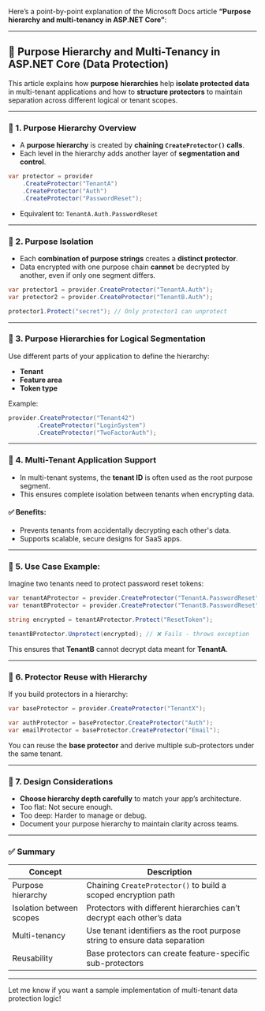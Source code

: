 Here’s a point-by-point explanation of the Microsoft Docs article **“Purpose hierarchy and multi-tenancy in ASP.NET Core”**:

---

## 🧭 Purpose Hierarchy and Multi-Tenancy in ASP.NET Core (Data Protection)

This article explains how **purpose hierarchies** help **isolate protected data** in multi-tenant applications and how to **structure protectors** to maintain separation across different logical or tenant scopes.

---

### 🔹 1. **Purpose Hierarchy Overview**

- A **purpose hierarchy** is created by **chaining `CreateProtector()` calls**.
- Each level in the hierarchy adds another layer of **segmentation and control**.

```csharp
var protector = provider
    .CreateProtector("TenantA")
    .CreateProtector("Auth")
    .CreateProtector("PasswordReset");
```

- Equivalent to: `TenantA.Auth.PasswordReset`

---

### 🔹 2. **Purpose Isolation**

- Each **combination of purpose strings** creates a **distinct protector**.
- Data encrypted with one purpose chain **cannot** be decrypted by another, even if only one segment differs.

```csharp
var protector1 = provider.CreateProtector("TenantA.Auth");
var protector2 = provider.CreateProtector("TenantB.Auth");

protector1.Protect("secret"); // Only protector1 can unprotect
```

---

### 🔹 3. **Purpose Hierarchies for Logical Segmentation**

Use different parts of your application to define the hierarchy:

- **Tenant**
- **Feature area**
- **Token type**

Example:

```csharp
provider.CreateProtector("Tenant42")
        .CreateProtector("LoginSystem")
        .CreateProtector("TwoFactorAuth");
```

---

### 🔹 4. **Multi-Tenant Application Support**

- In multi-tenant systems, the **tenant ID** is often used as the root purpose segment.
- This ensures complete isolation between tenants when encrypting data.

#### ✅ Benefits:
- Prevents tenants from accidentally decrypting each other's data.
- Supports scalable, secure designs for SaaS apps.

---

### 🔹 5. **Use Case Example:**

Imagine two tenants need to protect password reset tokens:

```csharp
var tenantAProtector = provider.CreateProtector("TenantA.PasswordReset");
var tenantBProtector = provider.CreateProtector("TenantB.PasswordReset");

string encrypted = tenantAProtector.Protect("ResetToken");

tenantBProtector.Unprotect(encrypted); // ❌ Fails - throws exception
```

This ensures that **TenantB** cannot decrypt data meant for **TenantA**.

---

### 🔹 6. **Protector Reuse with Hierarchy**

If you build protectors in a hierarchy:

```csharp
var baseProtector = provider.CreateProtector("TenantX");

var authProtector = baseProtector.CreateProtector("Auth");
var emailProtector = baseProtector.CreateProtector("Email");
```

You can reuse the **base protector** and derive multiple sub-protectors under the same tenant.

---

### 🔹 7. **Design Considerations**

- **Choose hierarchy depth carefully** to match your app’s architecture.
- Too flat: Not secure enough.
- Too deep: Harder to manage or debug.
- Document your purpose hierarchy to maintain clarity across teams.

---

### ✅ Summary

| Concept                   | Description                                                                 |
|---------------------------|-----------------------------------------------------------------------------|
| Purpose hierarchy         | Chaining `CreateProtector()` to build a scoped encryption path              |
| Isolation between scopes  | Protectors with different hierarchies can’t decrypt each other’s data       |
| Multi-tenancy             | Use tenant identifiers as the root purpose string to ensure data separation |
| Reusability               | Base protectors can create feature-specific sub-protectors                  |

---

Let me know if you want a sample implementation of multi-tenant data protection logic!